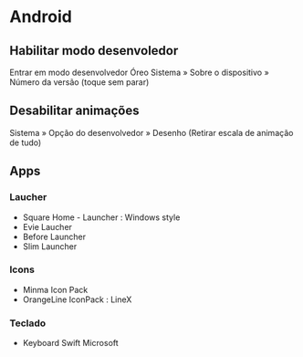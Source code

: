 # Android

## Habilitar modo desenvoledor

Entrar em modo desenvolvedor Óreo
Sistema » Sobre o dispositivo » Número da versão (toque sem parar)

## Desabilitar animações

Sistema » Opção do desenvolvedor » Desenho (Retirar escala de animação de tudo)

## Apps

### Laucher

- Square Home - Launcher : Windows style
- Evie Laucher
- Before Launcher
- Slim Launcher

### Icons

- Minma Icon Pack
- OrangeLine IconPack : LineX

### Teclado

- Keyboard Swift Microsoft
